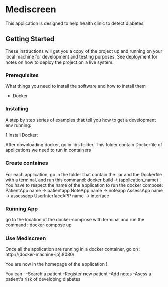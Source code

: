 # Mediscreen

This application is designed to help health clinic to detect diabetes

## Getting Started

These instructions will get you a copy of the project up and running on your local machine for development and testing purposes. See deployment for notes on how to deploy the project on a live system.

### Prerequisites

What things you need to install the software and how to install them

- Docker

### Installing

A step by step series of examples that tell you how to get a development env running:

1.Install Docker:

After downloading docker, go in libs folder. This folder contain Dockerfile of applications we need to run in containers

### Create containes

For each application, go in the folder that contain the .jar and the Dockerfile with a terminal, and run this command: docker build -t (application_name) .
You have to respect the name of the application to run the docker compose:
PatientApp name -> patientapp
NoteApp name -> noteapp
AssessApp name -> assessapp
UserInterfaceAPP name -> interface

### Running App

go to the location of the docker-compose with terminal and run the command : docker-compose up

### Use Mediscreen

Once all the application are running in a docker container, go on : http://(docker-machine-ip):8080/

You are now in the homepage of the application ! 

You can :
-Search a patient
-Register new patient
-Add notes
-Asess a patient's risk of developing diabetes

